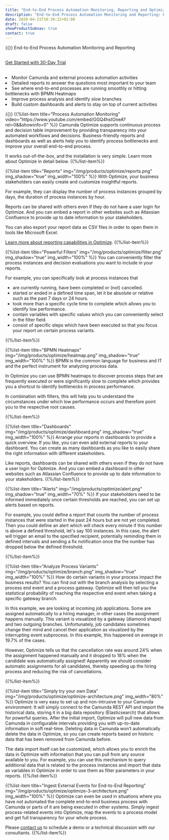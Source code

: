 ```yaml
---
title: "End-to-End Process Automation Monitoring, Reporting and Optimization | Camunda BPM"
description: "End-to-End Process Automation Monitoring and Reporting: Reports, Alerting and Analytics."
date: 2020-04-21T10:39:22+02:00
draft: false
showProductSubnav: true
contact: true
---
```

{{<highlight title="Optimize">}}
  End-to-End Process Automation Monitoring and Reporting
  <p style="margin-top:30px">
    <a href="/download/enterprise/" class="btn btn-primary">Get Started with 30-Day Trial</a>
  </p>
  <p>
  <div style="text-align: center;">
      <div style="display: inline-block; text-align: left;"><br>
      <li>Monitor Camunda and external process automation activities</li>
      <li>Detailed reports to answer the questions most important to your team</li>
      <li>See where end-to-end processes are running smoothly or hitting bottlenecks with BPMN Heatmaps</li>
      <li>Improve process analysis and identify slow branches</li>
      <li>Build custom dashboards and alerts to stay on top of current activities</li>
      </div>
  </div>
  </p>
{{</highlight>}}
<!-- {{<news img="webinar-white.png" title="Upcoming Webinar - Camunda Optimize 3.0 Release" text="End-to-End Business Process Monitoring and Reporting - even if only parts of your process have been automated with Camunda. Learn more: Wednesday, April 8, 2020 at 5pm CET / 11am ET"  btntext="Register Now" btnlink="https://camunda.com/learn/webinars/camunda-optimize-30-release-webinar/">}} -->
{{%list-item title="Process Automation Monitoring" video="https://www.youtube.com/embed/GGQ4hstOneA?rel=0&amp;&amp;showinfo=0" %}}
Camunda Optimize supports continuous process and decision table improvement by providing transparency into your automated workflows and decisions. Business-friendly reports and dashboards as well as alerts help you to identify process bottlenecks and improve your overall end-to-end process.

It works out-of-the-box, and the installation is very simple. Learn more about Optimize in detail below.
{{%/list-item%}}

{{%list-item title="Reports" img="/img/products/optimize/reports.png" img_shadow="true" img_width="100%" %}}
With Optimize, your business stakeholders can easily create and customize insightful reports.

For example, they can display the number of process instances grouped by days, the duration of process instances by hour.

Reports can be shared with others even if they do not have a user login for Optimize. And you can embed a report in other websites such as Atlassian Confluence to provide up to date information to your stakeholders.

You can also export your report data as CSV files in order to open them in tools like Microsoft Excel.

[Learn more about reporting capabilities in Optimize](/products/optimize/reports).
{{%/list-item%}}

{{%list-item title="Powerful Filters" img="/img/products/optimize/filter.png" img_shadow="true" img_width="100%" %}}
You can conveniently filter the process instances and decision evaluations you want to include in your reports.

For example, you can specifically look at process instances that

* are currently running, have been completed or (not) cancelled.
* started or ended in a defined time span, let it be absolute or relative such as the past 7 days or 24 hours.
* took more than a specific cycle time to complete which allows you to identify low performance.
* contain variables with specific values which you can conveniently select in the filter field.
* consist of specific steps which have been executed so that you focus your report on certain process variants.

{{%/list-item%}}


{{%list-item title="BPMN Heatmaps" img="/img/products/optimize/heatmap.png" img_shadow="true" img_width="100%" %}}
BPMN is the common language for business and IT and the perfect instrument for analyzing process data.

In Optimize you can use BPMN heatmaps to discover process steps that are frequently executed or were significantly slow to complete which provides you a shortcut to identify bottlenecks in process performance.

In combination with filters, this will help you to understand the circumstances under which low performance occurs and therefore point you to the respective root causes.

{{%/list-item%}}

{{%list-item title="Dashboards" img="/img/products/optimize/dashboard.png" img_shadow="true" img_width="100%" %}}
Arrange your reports in dashboards to provide a quick overview. If you like, you can even add external reports to your dashboard. You can create as many dashboards as you like to easily share the right information with different stakeholders.

Like reports, dashboards can be shared with others even if they do not have a user login for Optimize. And you can embed a dashboard in other websites such as Atlassian Confluence to provide up to date information to your stakeholders.
{{%/list-item%}}

{{%list-item title="Alerts" img="/img/products/optimize/alert.png" img_shadow="true" img_width="70%" %}}
If your stakeholders need to be informed immediately once certain thresholds are reached, you can set up alerts based on reports.

For example, you could define a report that counts the number of process instances that were started in the past 24 hours but are not yet completed. Then you could define an alert which will check every minute if this number is above a defined threshold, let's say 100 instances. In this case, the alert will trigger an email to the specified recipient, potentially reminding them in defined intervals and sending a fix notification once the the number has dropped below the defined threshold.

{{%/list-item%}}

{{%list-item title="Analyze Process Variants" img="/img/products/optimize/branch.png" img_shadow="true" img_width="100%" %}}
How do certain variants in your process impact the business results? You can find out with the branch analysis by selecting a process end event and a process gateway. Optimize will then tell you the statistical probability of reaching the respective end event when taking a specific gateway branch.

In this example, we are looking at incoming job applications. Some are assigned automatically to a hiring manager, in other cases the assignment happens manually. This variant is visualized by a gateway (diamond shape) and two outgoing branches. Unfortunately, job candidates sometimes change their mind and cancel their application as visualized by the interrupting event subprocess. In this example, this happened on average in 19.7% of the cases.

However, Optimize tells us that the cancellation rate was around 24% when the assignment happened manually and it dropped to 18% when the candidate was automatically assigned! Apparently we should consider automatic assignments for all candidates, thereby speeding up the hiring process and reducing the risk of cancellations.

{{%/list-item%}}

{{%list-item title="Simply try your own Data" img="/img/products/optimize/optimize-architecture.png" img_width="80%" %}}
Optimize is very easy to set up and non-intrusive to your Camunda environment: It will simply connect to the Camunda REST API and import the historical data, storing it in a big data repository (Elasticsearch) that allows for powerful queries. After the initial import, Optimize will pull new data from Camunda in configurable intervals providing you with up-to-date information in soft real-time. Deleting data in Camunda won’t automatically delete the data in Optimize, so you can create reports based on historic data that has been removed from Camunda before.

The data import itself can be customized, which allows you to enrich the data in Optimize with information that you can pull from any source available to you. For example, you can use this mechanism to query additional data that is related to the process instances and import that data as variables in Optimize in order to use them as filter parameters in your reports.
{{%/list-item%}}

{{%list-item title="Ingest External Events for End-to-End Reporting" img="/img/products/optimize/optimize-3-architecture.png" img_width="100%" %}}
Optimize can even be used in situations where you have not automated the complete end-to-end business process with Camunda or parts of it are being executed in other systems.
Simply ingest process-related events into Optimize, map the events to a process model and get full transparency for your whole process.

Please <a href="#contact">contact us</a> to schedule a demo or a technical discussion with our consultants.
{{%/list-item%}}
